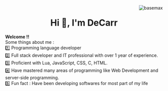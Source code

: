 <img align ="right" src="https://komarev.com/ghpvc/?username=basemax&label=Profile%20views&color=0e75b6&style=flat" alt="basemax">
<h1 align="center">Hi 👋, I'm DeCarr</h1>

<b>Welcome !! </b><br/>
Some things about me :<br/>
:one: Programming language developer<br/>
:two: Full stack developer and IT professional with over 1 year of experience.<br/>
:three: Proficient with Lua, JavaScript, CSS, C, HTML.<br/> 
:four: Have mastered many areas of programming like Web Development and server-side programming.<br/>
:five: Fun fact : Have been developing softwares for most part of my life

